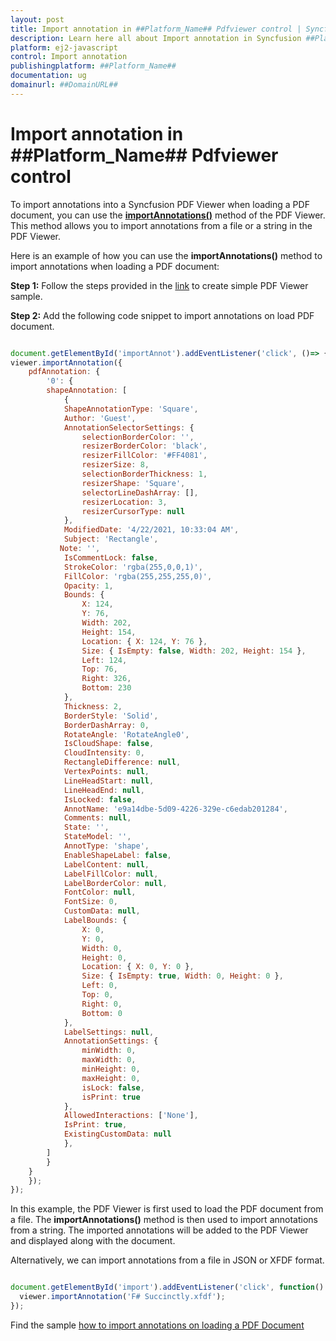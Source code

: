 ```yaml
---
layout: post
title: Import annotation in ##Platform_Name## Pdfviewer control | Syncfusion
description: Learn here all about Import annotation in Syncfusion ##Platform_Name## Pdfviewer control of Syncfusion Essential JS 2 and more.
platform: ej2-javascript
control: Import annotation 
publishingplatform: ##Platform_Name##
documentation: ug
domainurl: ##DomainURL##
---
```


# Import annotation in ##Platform_Name## Pdfviewer control

To import annotations into a Syncfusion PDF Viewer when loading a PDF document, you can use the [**importAnnotations()**](https://ej2.syncfusion.com/documentation/api/pdfviewer/#importannotation) method of the PDF Viewer. This method allows you to import annotations from a file or a string in the PDF Viewer.

Here is an example of how you can use the **importAnnotations()** method to import annotations when loading a PDF document:

**Step 1:** Follow the steps provided in the [link](https://ej2.syncfusion.com/javascript/documentation/pdfviewer/getting-started/) to create simple PDF Viewer sample.

**Step 2:** Add the following code snippet to import annotations on load PDF document.

```javascript

document.getElementById('importAnnot').addEventListener('click', ()=> {
viewer.importAnnotation({
    pdfAnnotation: {
        '0': {
        shapeAnnotation: [
            {
            ShapeAnnotationType: 'Square',
            Author: 'Guest',
            AnnotationSelectorSettings: {
                selectionBorderColor: '',
                resizerBorderColor: 'black',
                resizerFillColor: '#FF4081',
                resizerSize: 8,
                selectionBorderThickness: 1,
                resizerShape: 'Square',
                selectorLineDashArray: [],
                resizerLocation: 3,
                resizerCursorType: null
            },
            ModifiedDate: '4/22/2021, 10:33:04 AM',
            Subject: 'Rectangle',
           Note: '',
            IsCommentLock: false,
            StrokeColor: 'rgba(255,0,0,1)',
            FillColor: 'rgba(255,255,255,0)',
            Opacity: 1,
            Bounds: {
                X: 124,
                Y: 76,
                Width: 202,
                Height: 154,
                Location: { X: 124, Y: 76 },
                Size: { IsEmpty: false, Width: 202, Height: 154 },
                Left: 124,
                Top: 76,
                Right: 326,
                Bottom: 230
            },
            Thickness: 2,
            BorderStyle: 'Solid',
            BorderDashArray: 0,
            RotateAngle: 'RotateAngle0',
            IsCloudShape: false,
            CloudIntensity: 0,
            RectangleDifference: null,
            VertexPoints: null,
            LineHeadStart: null,
            LineHeadEnd: null,
            IsLocked: false,
            AnnotName: 'e9a14dbe-5d09-4226-329e-c6edab201284',
            Comments: null,
            State: '',
            StateModel: '',
            AnnotType: 'shape',
            EnableShapeLabel: false,
            LabelContent: null,
            LabelFillColor: null,
            LabelBorderColor: null,
            FontColor: null,
            FontSize: 0,
            CustomData: null,
            LabelBounds: {
                X: 0,
                Y: 0,
                Width: 0,
                Height: 0,
                Location: { X: 0, Y: 0 },
                Size: { IsEmpty: true, Width: 0, Height: 0 },
                Left: 0,
                Top: 0,
                Right: 0,
                Bottom: 0
            },
            LabelSettings: null,
            AnnotationSettings: {
                minWidth: 0,
                maxWidth: 0,
                minHeight: 0,
                maxHeight: 0,
                isLock: false,
                isPrint: true
            },
            AllowedInteractions: ['None'],
            IsPrint: true,
            ExistingCustomData: null
            },
        ]
        }
    }
    });
});

```

In this example, the PDF Viewer is first used to load the PDF document from a file. The **importAnnotations()** method is then used to import annotations from a string. The imported annotations will be added to the PDF Viewer and displayed along with the document.

Alternatively, we can import annotations from a file in JSON or XFDF format.

```javascript

document.getElementById('import').addEventListener('click', function() {
  viewer.importAnnotation('F# Succinctly.xfdf');
});

```

Find the sample [how to import annotations on loading a PDF Document](https://stackblitz.com/edit/eus1kk?file=index.js)